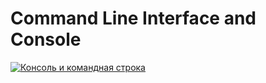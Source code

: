 # Command Line Interface and Console
[![Консоль и командная строка](https://img.youtube.com/vi/5aSZyKi5BmE/0.jpg)](https://www.youtube.com/watch?v=5aSZyKi5BmE)
